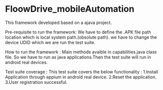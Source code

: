 # FloowDrive_mobileAutomation

This framework developed based on a ajava project.

Pre-requisite to run the framework:
We have to define the .APK file path location which is local system path.(obsolute path).
we have to change the device UDID which we are run the test suite.

How to run the framework :
Main methods avaible in capabilities.java class file. So we have to run as java applications.Then the test suite will run in android 
real devices.

Test suite coverage :
This test suite covers the below functionality :
1.Install Application through appium in android real device.
2.Reset the application.
3.User registration successful.
